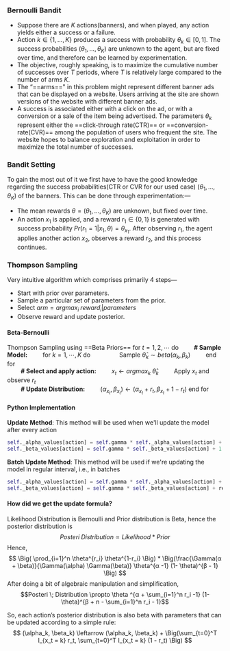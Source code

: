 ### Bernoulli Bandit
- Suppose there are $K$ actions(banners), and when played, any action yields either a success or a failure. 
- Action $k \in \{1, ..., K\}$ produces a success with probability $θ_k \in [0, 1]$. The success probabilities $(θ_1, ..., θ_K)$ are unknown to the agent, but are fixed over time, and therefore can be learned by experimentation. 
- The objective, roughly speaking, is to maximize the cumulative number of successes over $T$ periods, where $T$ is relatively large compared to the number of arms $K$.
- The “==arms==" in this problem might represent different banner ads that can be displayed on a website. Users arriving at the site are shown versions of the website with different banner ads. 
- A success is associated either with a click on the ad, or with a conversion or a sale of the item being advertised. The parameters $θ_k$ represent either the ==click-through rate(CTR)== or ==conversion-rate(CVR)== among the population of users who frequent the site. The website hopes to balance exploration and exploitation in order to maximize the total number of successes.

### Bandit Setting
To gain the most out of it we first have to have the good knowledge regarding the success probabilities(CTR or CVR for our used case) $(θ_1, ..., θ_K)$ of the banners. This can be done through experimentation:—
- The mean rewards $θ = (θ_1, ..., θ_K)$ are unknown, but fixed over time.
- An action $x_1$ is applied, and a reward $r_1 \in \{0, 1\}$ is generated with success probability $Pr(r_1 = 1|x_1, θ) = θ_{x_1}$. After observing $r_1$, the agent applies another action $x_2$, observes a reward $r_2$, and this process continues.

### Thompson Sampling
Very intuitive algorithm which comprises primarily 4 steps—
- Start with prior over parameters.
- Sample a particular set of parameters from the prior.
- Select $arm = arg max_i \; reward_i \vert parameters$
- Observe reward and update posterior.

#### Beta-Bernoulli
Thompson Sampling using ==Beta Priors==
for $t=1,2, \cdots$ do
	$\qquad$__# Sample Model:__
	$\qquad$for $k=1, \cdots, K$ do
		$\qquad \qquad$Sample $\hat{\theta}_k \sim beta(\alpha_k, \beta_k)$
	$\qquad$end for 
	\
	$\qquad$__# Select and apply action:__
	$\qquad x_t \leftarrow argmax_k \; \hat{\theta}_k$
	$\qquad$Apply $x_t$ and observe $r_t$
	\
	$\qquad$__# Update Distribution:__
	$\qquad (\alpha_{x_t}, \beta_{x_t}) \leftarrow (\alpha_{x_t} +r_t, \beta_{x_t} + 1 - r_t)$
end for

#### Python Implementation
__Update Method__: This method will be used when we'll update the model after every action
```python
self._alpha_values[action] = self.gamma * self._alpha_values[action] + reward  
self._beta_values[action] = self.gamma * self._beta_values[action] + 1 - reward
```

__Batch Update Method__: This method will be used if we're updating the model in regular interval, i.e., in batches
```python
self._alpha_values[action] = self.gamma * self._alpha_values[action] + reward[0]  
self._beta_values[action] = self.gamma * self._beta_values[action] + reward[1]
```



#### How did we get the update formula?
Likelihood Distribution is Bernoulli and Prior distribution is Beta, hence the posterior distribution is 
$$ Posteri \; Distribution \propto Likelihood * Prior $$
Hence, 
$$ \Big( \prod_{i=1}^n \theta^{r_i} \theta^{1-r_i} \Big) * \Big(\frac{\Gamma(α + \beta)}{\Gamma(\alpha) \Gamma(\beta)} \theta^{α -1} (1- \theta)^{β - 1} \Big)  $$
After doing a bit of algebraic manipulation and simplification, 
$$Posteri \; Distribution \propto \theta ^{α + \sum_{i=1}^n r_i -1} (1-\theta)^{β + n - \sum_{i=1}^n r_i - 1}$$

So, each action’s posterior distribution is also beta with parameters that can be updated according to a simple rule:
$$ (\alpha_k, \beta_k) \leftarrow (\alpha_k, \beta_k) + \Big(\sum_{t=0}^T I_{x_t = k} r_t, \sum_{t=0}^T I_{x_t = k} (1 - r_t) \Big) $$